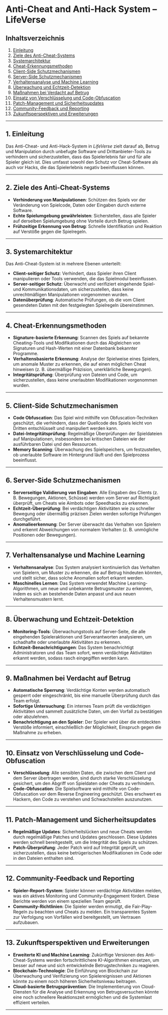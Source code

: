 # Anti-Cheat and Anti-Hack System – LifeVerse

## Inhaltsverzeichnis
1. [Einleitung](#einleitung)
2. [Ziele des Anti-Cheat-Systems](#ziele-des-anti-cheat-systems)
3. [Systemarchitektur](#systemarchitektur)
4. [Cheat-Erkennungsmethoden](#cheat-erkennungsmethoden)
5. [Client-Side Schutzmechanismen](#client-side-schutzmechanismen)
6. [Server-Side Schutzmechanismen](#server-side-schutzmechanismen)
7. [Verhaltensanalyse und Machine Learning](#verhaltensanalyse-und-machine-learning)
8. [Überwachung und Echtzeit-Detektion](#überwachung-und-echtzeit-detektion)
9. [Maßnahmen bei Verdacht auf Betrug](#maßnahmen-bei-verdacht-auf-betrug)
10. [Einsatz von Verschlüsselung und Code-Obfuscation](#einsatz-von-verschlüsselung-und-code-obfuscation)
11. [Patch-Management und Sicherheitsupdates](#patch-management-und-sicherheitsupdates)
12. [Community-Feedback und Reporting](#community-feedback-und-reporting)
13. [Zukunftsperspektiven und Erweiterungen](#zukunftsperspektiven-und-erweiterungen)

---

## 1. Einleitung

Das Anti-Cheat- und Anti-Hack-System in *LifeVerse* zielt darauf ab, Betrug und Manipulation durch unbefugte Software und Drittanbieter-Tools zu verhindern und sicherzustellen, dass das Spielerlebnis fair und für alle Spieler gleich ist. Dies umfasst sowohl den Schutz vor Cheat-Software als auch vor Hacks, die das Spielerlebnis negativ beeinflussen können.

---

## 2. Ziele des Anti-Cheat-Systems

- **Verhinderung von Manipulationen**: Schützen des Spiels vor der Veränderung von Spielcode, Daten oder Eingaben durch externe Software.
- **Echte Spielumgebung gewährleisten**: Sicherstellen, dass alle Spieler auf derselben Spielumgebung ohne Vorteile durch Betrug spielen.
- **Frühzeitige Erkennung von Betrug**: Schnelle Identifikation und Reaktion auf Verstöße gegen die Spielregeln.

---

## 3. Systemarchitektur

Das Anti-Cheat-System ist in mehrere Ebenen unterteilt:

- **Client-seitiger Schutz**: Verhindert, dass Spieler ihren Client manipulieren oder Tools verwenden, die das Spielmodul beeinflussen.
- **Server-seitiger Schutz**: Überwacht und verifiziert eingehende Spiel- und Kommunikationsdaten, um sicherzustellen, dass keine unrechtmäßigen Manipulationen vorgenommen wurden.
- **Datenüberprüfung**: Automatische Prüfungen, ob die vom Client gesendeten Daten mit den festgelegten Spielregeln übereinstimmen.

---

## 4. Cheat-Erkennungsmethoden

- **Signature-basierte Erkennung**: Scannen des Spiels auf bekannte Cheating-Tools und Modifikationen durch das Abgleichen von Signaturen und Hash-Werten mit einer Datenbank bekannter Programme.
- **Verhaltensbasierte Erkennung**: Analyse der Spielweise eines Spielers, um anomale Muster zu erkennen, die auf einen möglichen Cheat hinweisen (z. B. übermäßige Präzision, unerklärliche Bewegungen).
- **Integritätsprüfung**: Überprüfung von Dateien und Code, um sicherzustellen, dass keine unerlaubten Modifikationen vorgenommen wurden.

---

## 5. Client-Side Schutzmechanismen

- **Code Obfuscation**: Das Spiel wird mithilfe von Obfuscation-Techniken geschützt, die verhindern, dass der Quellcode des Spiels leicht von Dritten entschlüsselt und manipuliert werden kann.
- **Datei-Integritätsprüfung**: Regelmäßige Überprüfungen der Spieldateien auf Manipulationen, insbesondere bei kritischen Dateien wie der ausführbaren Datei und den Ressourcen.
- **Memory Scanning**: Überwachung des Spielspeichers, um festzustellen, ob unerlaubte Software im Hintergrund läuft und den Spielprozess beeinflusst.

---

## 6. Server-Side Schutzmechanismen

- **Serverseitige Validierung von Eingaben**: Alle Eingaben des Clients (z. B. Bewegungen, Aktionen, Schüsse) werden vom Server auf Richtigkeit überprüft, um Cheats wie Aimbots oder Speedhacks zu erkennen.
- **Echtzeit-Überprüfung**: Bei verdächtigen Aktivitäten wie zu schneller Bewegung oder übermäßig präzisen Zielen werden sofortige Prüfungen durchgeführt.
- **Anomalieerkennung**: Der Server überwacht das Verhalten von Spielern und erkennt Abweichungen von normalem Verhalten (z. B. unmögliche Positionen oder Bewegungen).

---

## 7. Verhaltensanalyse und Machine Learning

- **Verhaltensanalyse**: Das System analysiert kontinuierlich das Verhalten von Spielern, um Muster zu erkennen, die auf Betrug hindeuten könnten, und stellt sicher, dass solche Anomalien sofort erkannt werden.
- **Maschinelles Lernen**: Das System verwendet Machine Learning-Algorithmen, um neue und unbekannte Betrugsmuster zu erkennen, indem es sich an bestehende Daten anpasst und aus neuen Verhaltensmustern lernt.

---

## 8. Überwachung und Echtzeit-Detektion

- **Monitoring-Tools**: Überwachungstools auf Server-Seite, die alle eingehenden Spieleraktionen und Serverantworten analysieren, um schadhafte oder unerlaubte Aktivitäten zu erkennen.
- **Echtzeit-Benachrichtigungen**: Das System benachrichtigt Administratoren und das Team sofort, wenn verdächtige Aktivitäten erkannt werden, sodass rasch eingegiffen werden kann.

---

## 9. Maßnahmen bei Verdacht auf Betrug

- **Automatische Sperrung**: Verdächtige Konten werden automatisch gesperrt oder eingeschränkt, bis eine manuelle Überprüfung durch das Team erfolgt.
- **Sofortige Untersuchung**: Ein internes Team prüft die verdächtigen Aktivitäten und sammelt zusätzliche Daten, um den Vorfall zu bestätigen oder abzulehnen.
- **Benachrichtigung an den Spieler**: Der Spieler wird über die entdeckten Verstöße informiert, einschließlich der Möglichkeit, Einspruch gegen die Maßnahme zu erheben.

---

## 10. Einsatz von Verschlüsselung und Code-Obfuscation

- **Verschlüsselung**: Alle sensiblen Daten, die zwischen dem Client und dem Server übertragen werden, sind durch starke Verschlüsselung gesichert, um den Abgriff von Spieldaten oder Cheats zu verhindern.
- **Code-Obfuscation**: Die Spielsoftware wird mithilfe von Code-Obfuscation vor dem Reverse Engineering geschützt. Dies erschwert es Hackern, den Code zu verstehen und Schwachstellen auszunutzen.

---

## 11. Patch-Management und Sicherheitsupdates

- **Regelmäßige Updates**: Sicherheitslücken und neue Cheats werden durch regelmäßige Patches und Updates geschlossen. Diese Updates werden schnell bereitgestellt, um die Integrität des Spiels zu schützen.
- **Patch-Überprüfung**: Jeder Patch wird auf Integrität geprüft, um sicherzustellen, dass keine betrügerischen Modifikationen im Code oder in den Dateien enthalten sind.

---

## 12. Community-Feedback und Reporting

- **Spieler-Report-System**: Spieler können verdächtige Aktivitäten melden, was ein aktives Monitoring und Community-Engagement fördert. Diese Berichte werden von einem speziellen Team geprüft.
- **Community-Richtlinien**: Die Spieler werden ermutigt, die Fair-Play-Regeln zu beachten und Cheats zu melden. Ein transparentes System zur Verfolgung von Vorfällen wird bereitgestellt, um Vertrauen aufzubauen.

---

## 13. Zukunftsperspektiven und Erweiterungen

- **Erweiterte KI und Machine Learning**: Zukünftige Versionen des Anti-Cheat-Systems werden fortschrittlichere KI-Algorithmen einsetzen, um besser auf neue und sich entwickelnde Betrugstechniken zu reagieren.
- **Blockchain-Technologie**: Die Einführung von Blockchain zur Überwachung und Verifizierung von Spielereignissen und Aktionen könnte zu einem noch höheren Sicherheitsniveau beitragen.
- **Cloud-basierte Betrugsprävention**: Die Implementierung von Cloud-Diensten für die Analyse und Erkennung von Betrugsversuchen könnte eine noch schnellere Reaktionszeit ermöglichen und die Systemlast effizient verteilen.

---